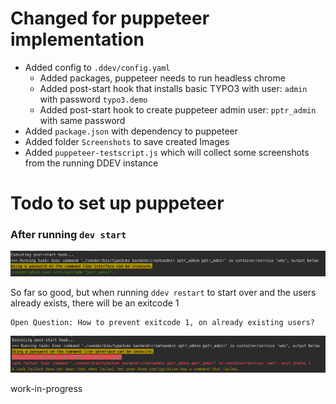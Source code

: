 # Changed for puppeteer implementation

* Added config to `.ddev/config.yaml`
    * Added packages, puppeteer needs to run headless chrome
    * Added post-start hook that installs basic TYPO3 with user: `admin` with password `typo3.demo`
    * Added post-start hook to create puppeteer admin user: `pptr_admin` with same password
* Added `package.json` with dependency to puppeteer
* Added folder `Screenshots` to save created Images
* Added `puppeteer-testscript.js` which will collect some screenshots from the running DDEV instance

# Todo to set up puppeteer

### After running `dev start`

![DDEV creates Puppeteer users](Images/010_ddev_creates_pptr_users.png)

So far so good, but when running `ddev restart` to start over and the users already exists, there will be an exitcode 1

    Open Question: How to prevent exitcode 1, on already existing users?

![DDEV creates Puppeteer users - Error on 2nd run](Images/011_ddev_creates_pptr_users_2.png)

work-in-progress
